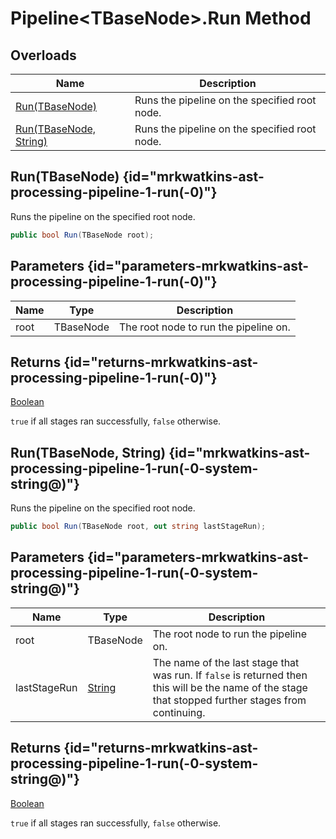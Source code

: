 # Pipeline&lt;TBaseNode&gt;.Run Method
## Overloads

| Name | Description |
| ---- | ----------- |
| [Run(TBaseNode)](MrKWatkins.Ast.Processing.Pipeline-1.Run.md#mrkwatkins-ast-processing-pipeline-1-run(-0)) | Runs the pipeline on the specified root node. |
| [Run(TBaseNode, String)](MrKWatkins.Ast.Processing.Pipeline-1.Run.md#mrkwatkins-ast-processing-pipeline-1-run(-0-system-string@)) | Runs the pipeline on the specified root node. |

## Run(TBaseNode) {id="mrkwatkins-ast-processing-pipeline-1-run(-0)"}

Runs the pipeline on the specified root node.

```c#
public bool Run(TBaseNode root);
```

## Parameters {id="parameters-mrkwatkins-ast-processing-pipeline-1-run(-0)"}

| Name | Type | Description |
| ---- | ---- | ----------- |
| root | TBaseNode | The root node to run the pipeline on. |

## Returns {id="returns-mrkwatkins-ast-processing-pipeline-1-run(-0)"}

[Boolean](https://learn.microsoft.com/en-gb/dotnet/api/System.Boolean)

`true` if all stages ran successfully, `false` otherwise.
## Run(TBaseNode, String) {id="mrkwatkins-ast-processing-pipeline-1-run(-0-system-string@)"}

Runs the pipeline on the specified root node.

```c#
public bool Run(TBaseNode root, out string lastStageRun);
```

## Parameters {id="parameters-mrkwatkins-ast-processing-pipeline-1-run(-0-system-string@)"}

| Name | Type | Description |
| ---- | ---- | ----------- |
| root | TBaseNode | The root node to run the pipeline on. |
| lastStageRun | [String](https://learn.microsoft.com/en-gb/dotnet/api/System.String) | The name of the last stage that was run. If `false` is returned then this will be the name of the stage that stopped further stages from continuing. |

## Returns {id="returns-mrkwatkins-ast-processing-pipeline-1-run(-0-system-string@)"}

[Boolean](https://learn.microsoft.com/en-gb/dotnet/api/System.Boolean)

`true` if all stages ran successfully, `false` otherwise.
